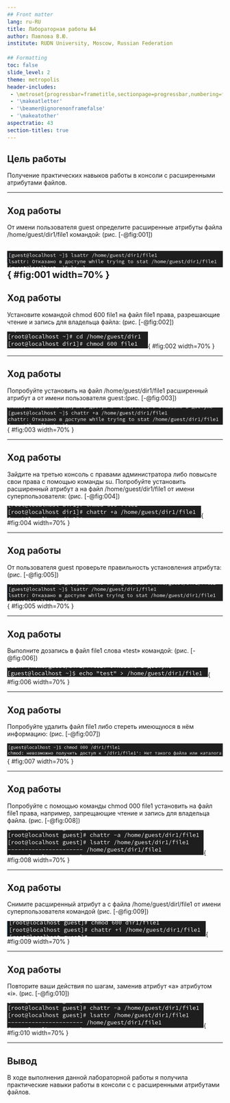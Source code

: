 ```yaml
---
## Front matter
lang: ru-RU
title: Лабораторная работы №4
author: Павлова В.Ю.
institute: RUDN University, Moscow, Russian Federation

## Formatting
toc: false
slide_level: 2
theme: metropolis
header-includes: 
 - \metroset{progressbar=frametitle,sectionpage=progressbar,numbering=fraction}
 - '\makeatletter'
 - '\beamer@ignorenonframefalse'
 - '\makeatother'
aspectratio: 43
section-titles: true
---
```


## Цель работы

Получение практических навыков работы в консоли с расширенными атрибутами файлов.

---

## Ход работы

От имени пользователя guest определите расширенные атрибуты файла /home/guest/dir1/file1 командой: (рис. [-@fig:001])

![Атрибуты файла](image/1.png){ #fig:001 width=70% }
---

## Ход работы

Установите командой chmod 600 file1 на файл file1 права, разрешающие чтение и запись для владельца файла: (рис. [-@fig:002])

![chmod](image/2.png){ #fig:002 width=70% }

---

## Ход работы

Попробуйте установить на файл /home/guest/dir1/file1 расширенный атрибут a от имени пользователя guest:(рис. [-@fig:003])

![Отказ](image/3.png){ #fig:003 width=70% }

---

## Ход работы

Зайдите на третью консоль с правами администратора либо повысьте свои права с помощью команды su. Попробуйте установить расширенный атрибут a на файл /home/guest/dir1/file1 от имени суперпользователя: (рис. [-@fig:004])

![Установка атрибута](image/4.png){ #fig:004 width=70% }


---

## Ход работы

От пользователя guest проверьте правильность установления атрибута: (рис. [-@fig:005])

![атрибут](image/5.png){ #fig:005 width=70% }

---

## Ход работы

 Выполните дозапись в файл file1 слова «test» командой: (рис. [-@fig:006])

![echo](image/6.png){ #fig:006 width=70% }

---

## Ход работы

Попробуйте удалить файл file1 либо стереть имеющуюся в нём информацию: (рис. [-@fig:007])

![echo](image/7.png){ #fig:007 width=70% }

---

## Ход работы

Попробуйте с помощью команды chmod 000 file1 установить на файл file1 права, например, запрещающие чтение и запись для владельца файла. (рис. [-@fig:008])

![chmod](image/8.png){ #fig:008 width=70% }

---

## Ход работы

Снимите расширенный атрибут a с файла /home/guest/dirl/file1 от имени суперпользователя командой (рис. [-@fig:009])

![chattr](image/9.png){ #fig:009 width=70% }

---

## Ход работы

Повторите ваши действия по шагам, заменив атрибут «a» атрибутом «i». (рис. [-@fig:010])

![chmod](image/10.png){ #fig:010 width=70% }

---

## Вывод

В ходе выполнения данной лабораторной работы я получила практические навыки работы в консоли с с расширенными атрибутами файлов.